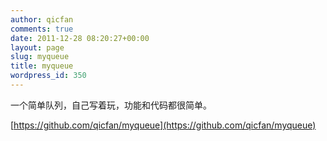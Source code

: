 ```yaml
---
author: qicfan
comments: true
date: 2011-12-28 08:20:27+00:00
layout: page
slug: myqueue
title: myqueue
wordpress_id: 350
---
```


一个简单队列，自己写着玩，功能和代码都很简单。

[https://github.com/qicfan/myqueue](https://github.com/qicfan/myqueue)
